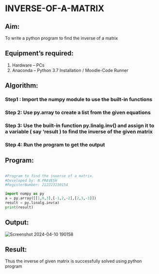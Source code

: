 # INVERSE-OF-A-MATRIX
## Aim:
To write a python program to find the inverse of a matrix
## Equipment’s required:
1. 	Hardware – PCs
2. 	Anaconda – Python 3.7 Installation / Moodle-Code Runner
## Algorithm:
### Step1 : Import the numpy module to use the built-in functions

### Step 2: Use py.array to create a list from the given equations

### Step 3: Use the built-in function py.linalg.inv() and assign it to a variable ( say 'result ) to find the inverse of the given matrix

### Step 4: Run the program to get the output

## Program:

```python

#Program to find the inverse of a matrix.
#Developed by: N.PRAVESH
#RegisterNumber: 212223230154

import numpy as py
a = py.array([[1,0,3],[-1,2,-2],[2,3,-1]])
result = py.linalg.inv(a)
print(result)

```

## Output:

![Screenshot 2024-04-10 190158](https://github.com/NPravesh2005/INVERSE-OF-A-MATRIX/assets/164477756/926ce001-daa7-459e-87f2-65bbf3407a61)


## Result:
Thus the inverse of given matrix is successfully solved using python program

